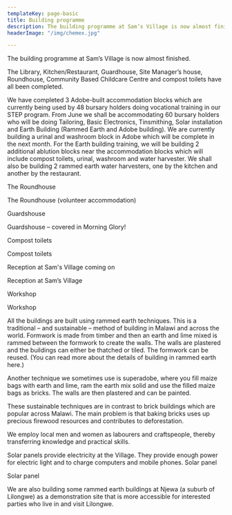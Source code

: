 ```yaml
---
templateKey: page-basic
title: Building programme
description: The building programme at Sam’s Village is now almost finished.
headerImage: "/img/chemex.jpg"

---
```

The building programme at Sam’s Village is now almost finished.

The Library, Kitchen/Restaurant, Guardhouse, Site Manager’s house, Roundhouse, Community Based Childcare Centre and compost toilets have all been completed.

We have completed 3 Adobe-built accommodation blocks which are currently being used by 48 bursary holders doing vocational training in our STEP program. From June we shall be accommodating 60 bursary holders who will be doing Tailoring, Basic Electronics, Tinsmithing, Solar installation and Earth Building (Rammed Earth and Adobe building). We are currently building a urinal and washroom block in Adobe which will be complete in the next month. For the Earth building training, we will be building 2 additional ablution blocks near the accommodation blocks which will include compost toilets, urinal, washroom and water harvester. We shall also be building 2 rammed earth water harvesters, one by the kitchen and another by the restaurant.

The Roundhouse

The Roundhouse (volunteer accommodation)

Guardshouse

Guardshouse – covered in Morning Glory!

Compost toilets

Compost toilets

Reception at Sam's Village coming on

Reception at Sam’s Village

Workshop

Workshop

All the buildings are built using rammed earth techniques. This is a traditional – and sustainable – method of building in Malawi and across the world. Formwork is made from timber and then an earth and lime mixed is rammed between the formwork to create the walls. The walls are plastered and the buildings can either be thatched or tiled. The formwork can be reused. (You can read more about the details of building in rammed earth here.)

Another technique we sometimes use is superadobe, where you fill maize bags with earth and lime, ram the earth mix solid and use the filled maize bags as bricks. The walls are then plastered and can be painted.

These sustainable techniques are in contrast to brick buildings which are popular across Malawi. The main problem is that baking bricks uses up precious firewood resources and contributes to deforestation.

We employ local men and women as labourers and craftspeople, thereby transferring knowledge and practical skills.

Solar panels provide electricity at the Village. They provide enough power for electric light and to charge computers and mobile phones.
Solar panel

Solar panel

We are also building some rammed earth buildings at Njewa (a suburb of Lilongwe) as a demonstration site that is more accessible for interested parties who live in and visit Lilongwe.